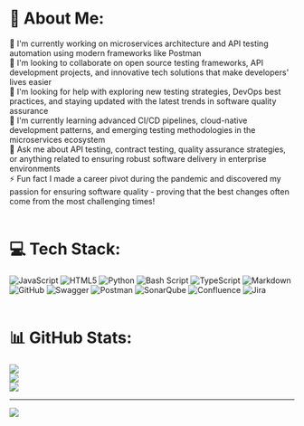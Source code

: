 # 💫 About Me:
🔭 I'm currently working on microservices architecture and API testing automation using modern frameworks like Postman<br>👯 I'm looking to collaborate on open source testing frameworks, API development projects, and innovative tech solutions that make developers' lives easier<br>🧡 I'm looking for help with exploring new testing strategies, DevOps best practices, and staying updated with the latest trends in software quality assurance<br>🌱 I'm currently learning advanced CI/CD pipelines, cloud-native development patterns, and emerging testing methodologies in the microservices ecosystem<br>💬 Ask me about API testing, contract testing, quality assurance strategies, or anything related to ensuring robust software delivery in enterprise environments<br>⚡ Fun fact I made a career pivot during the pandemic and discovered my passion for ensuring software quality - proving that the best changes often come from the most challenging times!
<br/>
<br/>
# 💻 Tech Stack:
![JavaScript](https://img.shields.io/badge/javascript-%23323330.svg?style=for-the-badge&logo=javascript&logoColor=%23F7DF1E) ![HTML5](https://img.shields.io/badge/html5-%23E34F26.svg?style=for-the-badge&logo=html5&logoColor=white) ![Python](https://img.shields.io/badge/python-3670A0?style=for-the-badge&logo=python&logoColor=ffdd54) ![Bash Script](https://img.shields.io/badge/bash_script-%23121011.svg?style=for-the-badge&logo=gnu-bash&logoColor=white) ![TypeScript](https://img.shields.io/badge/typescript-%23007ACC.svg?style=for-the-badge&logo=typescript&logoColor=white) ![Markdown](https://img.shields.io/badge/markdown-%23000000.svg?style=for-the-badge&logo=markdown&logoColor=white) ![GitHub](https://img.shields.io/badge/github-%23121011.svg?style=for-the-badge&logo=github&logoColor=white) ![Swagger](https://img.shields.io/badge/-Swagger-%23Clojure?style=for-the-badge&logo=swagger&logoColor=white) ![Postman](https://img.shields.io/badge/Postman-FF6C37?style=for-the-badge&logo=postman&logoColor=white) ![SonarQube](https://img.shields.io/badge/SonarQube-black?style=for-the-badge&logo=sonarqube&logoColor=4E9BCD) ![Confluence](https://img.shields.io/badge/confluence-%23172BF4.svg?style=for-the-badge&logo=confluence&logoColor=white) ![Jira](https://img.shields.io/badge/jira-%230A0FFF.svg?style=for-the-badge&logo=jira&logoColor=white)
<br/>
<br/>
# 📊 GitHub Stats:
![](https://github-readme-stats.vercel.app/api?username=gladidka&theme=dark&hide_border=false&include_all_commits=false&count_private=false)<br/>
![](https://nirzak-streak-stats.vercel.app/?user=gladidka&theme=dark&hide_border=false)<br/>
![](https://github-readme-stats.vercel.app/api/top-langs/?username=gladidka&theme=dark&hide_border=false&include_all_commits=false&count_private=false&layout=compact)

---
[![](https://visitcount.itsvg.in/api?id=gladidka&icon=0&color=0)](https://visitcount.itsvg.in)

<!-- Proudly created with GPRM ( https://gprm.itsvg.in ) -->
